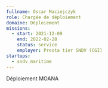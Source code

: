 ```yaml
---
fullname: Oscar Maciejczyk
role: Chargée de déploiement
domaine: Déploiement
missions:
  - start: 2021-12-09
    end: 2022-02-28
    status: service
    employer: Presta tier SNDV (CGI)
startups:
  - sndv_maritime
---
```


Déploiement MOANA
